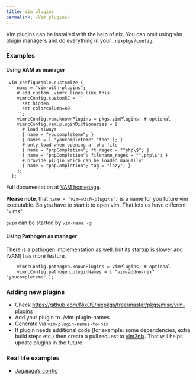 ```yaml
---
title: Vim plugins
permalink: /Vim_plugins/
---
```


Vim plugins can be installed with the help of nix. You can omit using vim plugin managers and do everything in your `.nixpkgs/config`.

### Examples

#### Using VAM as manager

     vim_configurable.customize {
        name = "vim-with-plugins";
        # add custom .vimrc lines like this:
        vimrcConfig.customRC = ''
          set hidden
          set colorcolumn=80
        '';
        vimrcConfig.vam.knownPlugins = pkgs.vimPlugins; # optional
        vimrcConfig.vam.pluginDictionaries = [
          # load always
          { name = "youcompleteme"; }
          { names = [ "youcompleteme" "foo" ]; }
          # only load when opening a .php file
          { name = "phpCompletion"; ft_regex = "^php\$"; }
          { name = "phpCompletion"; filename_regex = "^.php\$"; }
          # provide plugin which can be loaded manually:
          { name = "phpCompletion"; tag = "lazy"; }
        ];
      };

Full documentation at [VAM homepage](https://github.com/MarcWeber/vim-addon-manager).

**Please note**, that *`name = "vim-with-plugins";`* is a name for you future vim executable. So you have to start it to open vim. That lets us have different "vims".

*`gvim`* can be started by *`vim-name -g`*

#### Using Pathogen as manager

There is a pathogen implementation as well, but its startup is slower and \[VAM\] has more feature.

        vimrcConfig.pathogen.knownPlugins = vimPlugins; # optional
        vimrcConfig.pathogen.pluginNames = [ "vim-addon-nix" "youcompleteme" ];

### Adding new plugins

-   Check <https://github.com/NixOS/nixpkgs/tree/master/pkgs/misc/vim-plugins>
-   Add your plugin to ./vim-plugin-names
-   Generate via `vim-plugin-names-to-nix`
-   If plugin needs additional code (for example: some dependencies, extra build steps etc.) then create a pull request to [vim2nix](https://github.com/jagajaga/vim-addon-vim2nix/tree/master/additional-nix-code). That will helps update plugins in the future.

### Real life examples

-   [Jagajaga’s config](https://github.com/jagajaga/my_configs/blob/master/.nixpkgs/common.nix)
